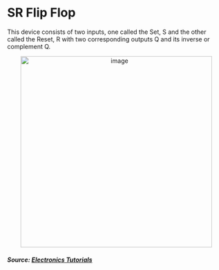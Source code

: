 # SR Flip Flop
This device consists of two inputs, one called the Set, S and the other called the Reset, R with two corresponding outputs Q and its inverse or complement Q.

<p align="center">
  
<img width="443" alt="image" src="https://user-images.githubusercontent.com/82091082/211379405-7760c29d-aa41-4dd3-80e5-5acb74dcd95d.png">

  </p>
  
  ##### Source: [Electronics Tutorials](https://www.electronics-tutorials.ws/sequential/seq_1.html)
